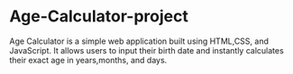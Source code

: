 # Age-Calculator-project
Age Calculator is a simple web application built using HTML,CSS, and JavaScript. It allows users to input their birth date and instantly calculates their exact age in years,months, and days.
